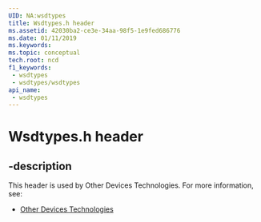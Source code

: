 ```yaml
---
UID: NA:wsdtypes
title: Wsdtypes.h header
ms.assetid: 42030ba2-ce3e-34aa-98f5-1e9fed686776
ms.date: 01/11/2019
ms.keywords: 
ms.topic: conceptual
tech.root: ncd
f1_keywords:
 - wsdtypes
 - wsdtypes/wsdtypes
api_name:
 - wsdtypes
---
```


# Wsdtypes.h header


## -description

This header is used by Other Devices Technologies. For more information, see:

- [Other Devices Technologies](../_ncd/index.md)

